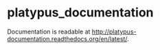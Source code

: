 platypus_documentation
======================

Documentation is readable at http://platypus-documentation.readthedocs.org/en/latest/.